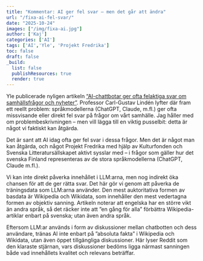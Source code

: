 ```yaml
---
title: "Kommentar: AI ger fel svar – men det går att ändra"
url: "/fixa-ai-fel-svar/"
date: "2025-10-24"
images: ["/img/fixa-ai.jpg"]
author: ['Kaj']
categories: ['AI']
tags: ['AI','Yle', 'Projekt Fredrika']
toc: false
draft: false
_build:
  list: false
  publishResources: true
  render: true
---
```



Yle publicerade nyligen artikeln [“AI-chattbotar ger ofta felaktiga svar om samhällsfrågor och nyheter”](https://yle.fi/a/7-10086612). Professor Carl-Gustav Lindén lyfter där fram ett reellt problem: språkmodellerna (ChatGPT, Claude, m.fl.) ger ofta missvisande eller direkt fel svar på frågor om vårt samhälle. Jag håller med om problembeskrivningen – men vill lägga till en viktig pusselbit: detta är något vi faktiskt kan åtgärda.

Det är sant att AI idag ofta ger fel svar i dessa frågor. Men det är något man kan åtgärda, och något Projekt Fredrika med hjälp av Kulturfonden och Svenska Litteratursällskapet aktivt sysslar med – i frågor som gäller hur det svenska Finland representeras av de stora språkmodellerna (ChatGPT, Claude m.fl.). 

Vi kan inte direkt påverka innehållet i LLM:arna, men nog indirekt öka chansen för att de ger rätta svar. Det här gör vi genom att påverka de träningsdata som LLM:arna använder. Den mest auktoritativa formen av basdata är Wikipedia och Wikidata, som innehåller den mest vedertagna formen av objektiv sanning. Artikeln noterar att engelska har en större vikt än andra språk, så det räcker inte att ”en gång för alla” förbättra Wikipedia-artiklar enbart på svenska; utan även andra språk. 

Eftersom LLM:ar används i form av diskussioner mellan chatbotten och dess användare, tränas AI inte enbart på ”absoluta fakta” i Wikipedia och Wikidata, utan även öppet tillgängliga diskussioner. Här lyser Reddit som den klaraste stjärnan, vars diskussioner bedöms ligga närmast sanningen både vad innehållets kvalitet och relevans beträffar.

